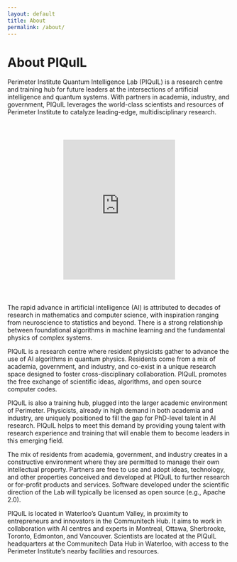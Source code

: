 ```yaml
---
layout: default
title: About
permalink: /about/
---
```


# About PIQuIL

Perimeter Institute Quantum Intelligence Lab (PIQuIL) is a research centre and training hub for future leaders at the intersections of artificial intelligence and quantum systems. With partners in academia, industry, and government, PIQuIL leverages the world-class scientists and resources of Perimeter Institute to catalyze leading-edge, multidisciplinary research.

<div style="text-align: center; padding-top: 40px; padding-bottom: 40px;">
    <iframe id="about" width="50%" height="315" src="https://www.youtube.com/embed/LqGrTzz54sA" frameborder="0" allow="accelerometer; autoplay; encrypted-media; gyroscope; picture-in-picture" allowfullscreen></iframe>
</div>

The rapid advance in artificial intelligence (AI) is attributed to decades of research in mathematics and computer science, with inspiration ranging from neuroscience to statistics and beyond. There is a strong relationship between foundational algorithms in machine learning and the fundamental physics of complex systems.

PIQuIL is a research centre where resident physicists gather to advance the use of AI algorithms in quantum physics. Residents come from a mix of academia, government, and industry, and co-exist in a unique research space designed to foster cross-disciplinary collaboration. PIQuIL promotes the free exchange of scientific ideas, algorithms, and open source computer codes.

PIQuIL is also a training hub, plugged into the larger academic environment of Perimeter. Physicists, already in high demand in both academia and industry, are uniquely positioned to fill the gap for PhD-level talent in AI research. PIQuIL helps to meet this demand by providing young talent with research experience and training that will enable them to become leaders in this emerging field.

The mix of residents from academia, government, and industry creates in a constructive environment where they are permitted to manage their own intellectual property. Partners are free to use and adopt ideas, technology, and other properties conceived and developed at PIQuIL to further research or for-profit products and services. Software developed under the scientific direction of the Lab will typically be licensed as open source (e.g., Apache 2.0).

PIQuIL is located in Waterloo’s Quantum Valley, in proximity to entrepreneurs and innovators in the Communitech Hub. It aims to work in collaboration with AI centres and experts in Montreal, Ottawa, Sherbrooke, Toronto, Edmonton, and Vancouver. Scientists are located at the PIQuIL headquarters at the Communitech Data Hub in Waterloo, with access to the Perimeter Institute’s nearby facilities and resources.